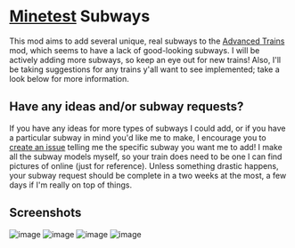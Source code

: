 # [Minetest](https://minetest.net/) Subways

This mod aims to add several unique, real subways to the [Advanced Trains](https://advtrains.de) mod, which seems to have a lack of good-looking subways. I will be actively adding more subways, so keep an eye out for new trains! Also, I'll be taking suggestions for any trains y'all want to see implemented; take a look below for more information.

## Have any ideas and/or subway requests?

If you have any ideas for more types of subways I could add, or if you have a particular subway in mind you'd like me to make, I encourage you to [create an issue](https://github.com/SamMatzko/minetest-subways/issues/new) telling me the specific subway you want me to add! I make all the subway models myself, so your train does need to be one I can find pictures of online (just for reference). Unless something drastic happens, your subway request should be complete in a two weeks at the most, a few days if I'm really on top of things.

## Screenshots
![image](https://github.com/SamMatzko/minetest-subways/blob/master/screenshots/Screenshot%20from%202022-10-07%2017-12-27.png)
![image](https://github.com/SamMatzko/minetest-subways/blob/master/screenshots/Screenshot%20from%202022-10-07%2017-14-17.png)
![image](https://github.com/SamMatzko/minetest-subways/blob/master/screenshots/Screenshot%20from%202022-10-07%2017-11-05.png)
![image](https://github.com/SamMatzko/minetest-subways/blob/master/screenshots/Screenshot%20from%202022-10-07%2017-12-00.png)
